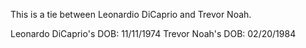 This is a tie between Leonardio DiCaprio and Trevor Noah.

Leonardo DiCaprio's DOB: 11/11/1974
Trevor Noah's DOB: 02/20/1984